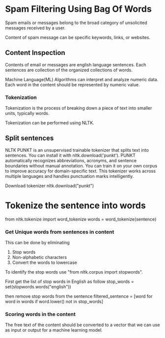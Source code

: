 # Spam Filtering Using Bag Of Words
Spam emails or messages belong to the broad category of unsolicited messages received by a user.

Content of spam message can be specific keywords, links, or websites.

## Content Inspection
Contents of email or messages are english language sentences. Each sentences are collection of the organized collections of words.

Machine Language(ML) Algorithms can interpret and analyze numeric data. Each word in the content should be represented by numeric value.

### Tokenization
Tokenization is the process of breaking down a piece of text into smaller units, typically words.

Tokenization can be performed using NLTK.

## Split sentences
NLTK PUNKT is an unsupervised trainable tokenizer that splits text into sentences. You can install it with nltk.download('punkt'). PUNKT automatically recognizes abbreviations, acronyms, and sentence boundaries without manual annotation. You can train it on your own corpus to improve accuracy for domain-specific text. This tokenizer works across multiple languages and handles punctuation marks intelligently.

Download tokenizer
nltk.download("punkt")

# Tokenize the sentence into words
from nltk.tokenize import word_tokenize
words = word_tokenize(sentence)

### Get Unique words from sentences in content
This can be done by eliminating
1. Stop words
2. Non-alphabetic characters
3. Convert the words to lowercase

To identify the stop words use "from nltk.corpus import stopwords".

First get the list of stop words in English as follow
stop_words = set(stopwords.words("english"))

then remove stop words from the sentence
filtered_sentence = [word for word in words if word.lower() not in stop_words]

### Scoring words in the content
The free text of the content should be converted to a vector that we can use as input or output for a machine learning model.


